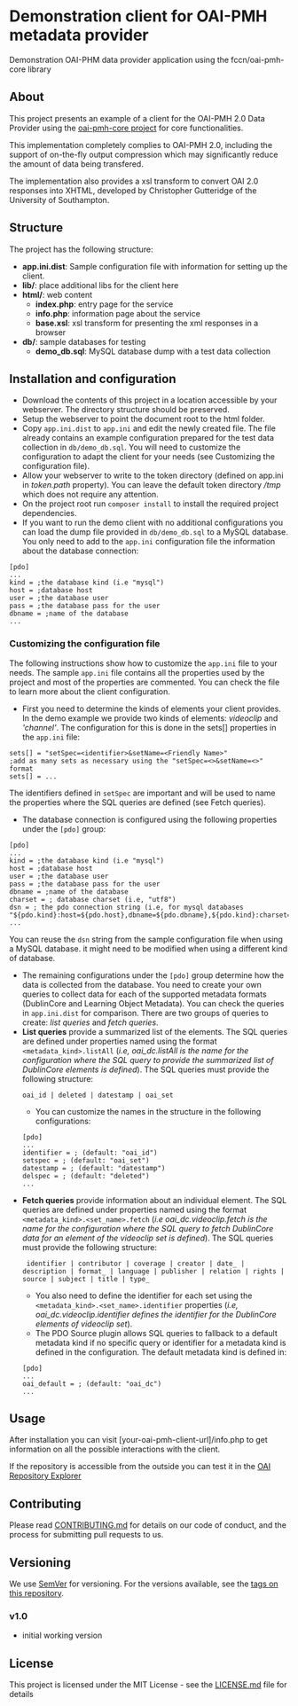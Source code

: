 # Demonstration client for OAI-PMH metadata provider

Demonstration OAI-PHM data provider application using the fccn/oai-pmh-core library

## About

This project presents an example of a client for the OAI-PMH 2.0 Data Provider using the [oai-pmh-core project](https://github.com/fccn/oai-pmh-core) for core functionalities.

This implementation completely complies to OAI-PMH 2.0, including the support of on-the-fly output compression which may significantly reduce the amount of data being transfered.

The implementation also provides a xsl transform to convert OAI 2.0 responses into XHTML, developed by Christopher Gutteridge of the University of Southampton.   

## Structure
The project has the following structure:

* **app.ini.dist**: Sample configuration file with information for setting up the client.
* **lib/**: place additional libs for the client here
* **html/**: web content
  * **index.php**: entry page for the service
  * **info.php**: information page about the service
  * **base.xsl**: xsl transform for presenting the xml responses in a browser
* **db/**: sample databases for testing
  * **demo_db.sql**: MySQL database dump with a test data collection

## Installation and configuration

- Download the contents of this project in a location accessible by your webserver. The directory structure should be preserved.
- Setup the webserver to point the document root to the html folder.
- Copy ```app.ini.dist``` to ```app.ini``` and edit the newly created file. The file already contains an example configuration prepared for the test data collection in ```db/demo_db.sql```. You will need to customize the configuration to adapt the client for your needs (see Customizing the configuration file).
- Allow your webserver to write to the token directory (defined on app.ini in *token.path* property). You can leave the default token directory */tmp* which does not require any attention.
- On the project root run ```composer install``` to install the required project dependencies.
- If you want to run the demo client with no additional configurations you can load the dump file provided in ```db/demo_db.sql``` to a MySQL database. You only need to add to the ```app.ini``` configuration file the information about the database connection:
```
[pdo]
...
kind = ;the database kind (i.e "mysql")
host = ;database host
user = ;the database user
pass = ;the database pass for the user
dbname = ;name of the database
...
```

### Customizing the configuration file

The following instructions show how to customize the ```app.ini``` file to your needs. The sample ```app.ini``` file contains all the properties used by the project and most of the properties are commented. You can check the file to learn more about the client configuration.

- First you need to determine the kinds of elements your client provides. In the demo example we provide two kinds of elements: *videoclip* and *'channel'*. The configuration for this is done in the sets[] properties in the ```app.ini``` file:
```
sets[] = "setSpec=<identifier>&setName=<Friendly Name>"
;add as many sets as necessary using the "setSpec=<>&setName=<>" format
sets[] = ...
```
The identifiers defined in ```setSpec``` are important and will be used to name the properties where the SQL queries are defined (see Fetch queries).
- The database connection is configured using the following properties under the ```[pdo]``` group:
 ```
 [pdo]
 ...
 kind = ;the database kind (i.e "mysql")
 host = ;database host
 user = ;the database user
 pass = ;the database pass for the user
 dbname = ;name of the database
 charset = ; database charset (i.e, "utf8")
 dsn = ; the pdo connection string (i.e, for mysql databases "${pdo.kind}:host=${pdo.host},dbname=${pdo.dbname},${pdo.kind}:charset=${pdo.charset}"
 ...
 ```
You can reuse the ```dsn``` string from the sample configuration file when using a MySQL database. it might need to be modified when using a different kind of database.
- The remaining configurations under the ```[pdo]``` group determine how the data is collected from the database. You need to create your own queries to collect data for each of the supported metadata formats (DublinCore and Learning Object Metadata). You can check the queries in ```app.ini.dist``` for comparison.
There are two groups of queries to create: *list queries* and *fetch queries*.
 - **List queries** provide a summarized list of the elements. The SQL queries are defined under properties named using the format ```<metadata_kind>.listAll``` (*i.e, oai_dc.listAll is the name for the configuration where the SQL query to provide the summarized list of DublinCore elements is defined*). The SQL queries must provide the following structure:
   ```
   oai_id | deleted | datestamp | oai_set
   ```
   - You can customize the names in the structure in the following configurations:
   ```
   [pdo]
   ...
   identifier = ; (default: "oai_id")
   setspec = ; (default: "oai_set")
   datestamp = ; (default: "datestamp")
   delspec = ; (default: "deleted")
   ...
   ```
 - **Fetch queries** provide information about an individual element. The SQL queries are defined under properties named using the format ```<metadata_kind>.<set_name>.fetch``` (*i.e oai_dc.videoclip.fetch is the name for the configuration where the SQL query to fetch DublinCore data for an element of the videoclip set is defined*). The SQL queries must provide the following structure:
   ```
  	identifier | contributor | coverage | creator | date_ | description | format_ | language | publisher | relation | rights | source | subject | title | type_
   ```
    - You also need to define the identifier for each set using the ```<metadata_kind>.<set_name>.identifier``` properties (*i.e, oai_dc.videoclip.identifier defines the identifier for the DublinCore elements of videoclip set*).
    - The PDO Source plugin allows SQL queries to fallback to a default metadata kind if no specific query or identifier for a metadata kind is defined in the configuration. The default metadata kind is defined in:
    ```
    [pdo]
    ...
    oai_default = ; (default: "oai_dc")
    ...
    ```

## Usage

After installation you can visit [your-oai-pmh-client-url]/info.php to get information on all the possible interactions with the client.

If the repository is accessible from the outside you can test it in the [OAI Repository Explorer](http://re.cs.uct.ac.za/)

## Contributing

Please read [CONTRIBUTING.md](CONTRIBUTING.md) for details on our code of conduct, and the process for submitting pull requests to us.

## Versioning

We use [SemVer](http://semver.org/) for versioning. For the versions available, see the [tags on this repository](https://github.com/fccn/oai-pmh-core/tags).

### v1.0
- initial working version

## License

This project is licensed under the MIT License - see the [LICENSE.md](LICENSE.md) file for details
